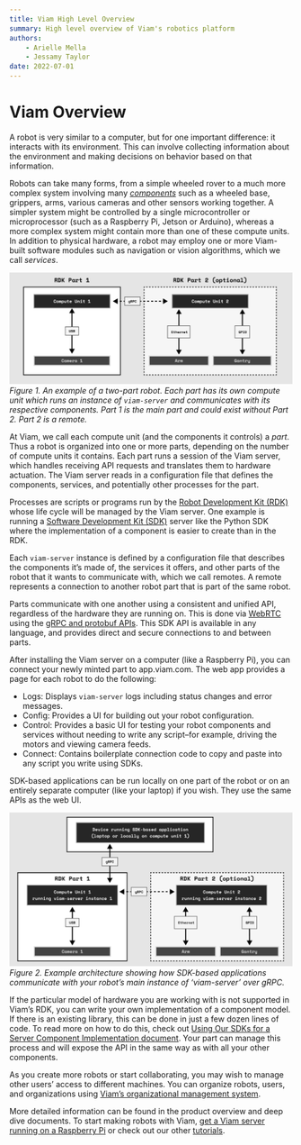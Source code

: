 ```yaml
---
title: Viam High Level Overview
summary: High level overview of Viam's robotics platform
authors:
    - Arielle Mella
    - Jessamy Taylor
date: 2022-07-01
---
```

# Viam Overview

A robot is very similar to a computer, but for one important difference: it interacts with its environment. This can involve collecting information about the environment and making decisions on behavior based on that information.

Robots can take many forms, from a simple wheeled rover to a much more complex system involving many [_components_](../components/) such as a wheeled base, grippers, arms, various cameras and other sensors working together. A simpler system might be controlled by a single microcontroller or microprocessor (such as a Raspberry Pi, Jetson or Arduino), whereas a more complex system might contain more than one of these compute units. In addition to physical hardware, a robot may employ one or more Viam-built software modules such as navigation or vision algorithms, which we call _services_.

![two-part-architecture](img/overview-two-part-architecture.png)  
_Figure 1. An example of a two-part robot. Each part has its own compute unit which runs an instance of `viam-server` and communicates with its respective components. Part 1 is the main part and could exist without Part 2. Part 2 is a remote._

At Viam, we call each compute unit (and the components it controls) a _part_. Thus a robot is organized into one or more parts, depending on the number of compute units it contains. Each part runs a session of the Viam server, which handles receiving API requests and translates them to hardware actuation. The Viam server reads in a configuration file that defines the components, services, and potentially other processes for the part.

Processes are scripts or programs run by the [Robot Development Kit (RDK)](RDK.md) whose life cycle will be managed by the Viam server. One example is running a [Software Development Kit (SDK)](../product-overviews/SDK-as-server.md) server like the Python SDK where the implementation of a component is easier to create than in the RDK. 

Each `viam-server` instance is defined by a configuration file that describes the components it’s made of, the services it offers, and other parts of the robot that it wants to communicate with, which we call remotes. A remote represents a connection to another robot part that is part of the same robot.

Parts communicate with one another using a consistent and unified API, regardless of the hardware they are running on. This is done via [WebRTC](https://en.wikipedia.org/wiki/WebRTC) using the [gRPC and protobuf APIs](../deeper-dive/architecture-and-protobuf.md). This SDK API is available in any language, and provides direct and secure connections to and between parts.

After installing the Viam server on a computer (like a Raspberry Pi), you can connect your newly minted part to app.viam.com. The web app provides a page for each robot to do the following:

- Logs: Displays `viam-server` logs including status changes and error messages.
- Config: Provides a UI for building out your robot configuration. 
- Control: Provides a basic UI for testing your robot components and services without needing to write any script–for example, driving the motors and viewing camera feeds.
- Connect: Contains boilerplate connection code to copy and paste into any script you write using SDKs.

SDK-based applications can be run locally on one part of the robot or on an entirely separate computer (like your laptop) if you wish. They use the same APIs as the web UI.

![laptop-architecture](img/overview-laptop-architecture.png)  
_Figure 2. Example architecture showing how SDK-based applications communicate with your robot’s main instance of ‘viam-server’ over gRPC._

If the particular model of hardware you are working with is not supported in Viam’s RDK, you can write your own implementation of a component model. If there is an existing library, this can be done in just a few dozen lines of code. To read more on how to do this, check out [Using Our SDKs for a Server Component Implementation document](../product-overviews/SDK-as-server.md). Your part can manage this process and will expose the API in the same way as with all your other components.

As you create more robots or start collaborating, you may wish to manage other users’ access to different machines. You can organize robots, users, and organizations using [Viam’s organizational management system](../product-overviews/organization-management.md). 

More detailed information can be found in the product overview and deep dive documents. To start making robots with Viam, [get a Viam server running on a Raspberry Pi](../getting-started/installation.md) or check out our other [tutorials](../tutorials).
